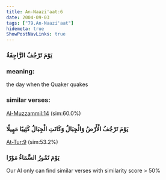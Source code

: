 ```yaml
---
title: An-Naazi'aat:6
date: 2004-09-03
tags: ["79.An-Naazi'aat"]
hidemeta: true 
ShowPostNavLinks: true 
---
```

### يَوْمَ تَرْجُفُ الرَّاجِفَةُ
### meaning: 
the day when the Quaker quakes
### similar verses: 

[Al-Muzzammil:14](/73/14) (sim:60.0%)

### يَوْمَ تَرْجُفُ الْأَرْضُ وَالْجِبَالُ وَكَانَتِ الْجِبَالُ كَثِيبًا مَهِيلًا

[At-Tur:9](/52/9) (sim:53.2%)

### يَوْمَ تَمُورُ السَّمَاءُ مَوْرًا

Our AI only can find similar verses with similarity score > 50% 


